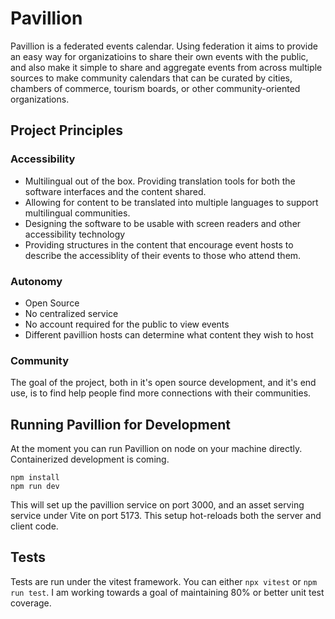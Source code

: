 # Pavillion

Pavillion is a federated events calendar. Using federation it aims to provide an easy way for organizatioins to share their own events with the public, and also make it simple to share and aggregate events from across multiple sources to make community calendars that can be curated by cities, chambers of commerce, tourism boards, or other community-oriented organizations.

## Project Principles

### Accessibility

- Multilingual out of the box. Providing translation tools for both the software interfaces and the content shared.
- Allowing for content to be translated into multiple languages to support multilingual communities.
- Designing the software to be usable with screen readers and other accessibility technology
- Providing structures in the content that encourage event hosts to describe the accessiblity of their events to those who attend them.

### Autonomy

- Open Source
- No centralized service
- No account required for the public to view events
- Different pavillion hosts can determine what content they wish to host

### Community

The goal of the project, both in it's open source development, and it's end use, is to find help people find more connections with their communities.

## Running Pavillion for Development

At the moment you can run Pavillion on node on your machine directly. Containerized development is coming.

    npm install
    npm run dev

This will set up the pavillion service on port 3000, and an asset serving service under Vite on port 5173. This setup hot-reloads both the server and client code.

## Tests

Tests are run under the vitest framework. You can either `npx vitest` or `npm run test`. I am working towards a goal of maintaining 80% or better unit test coverage.